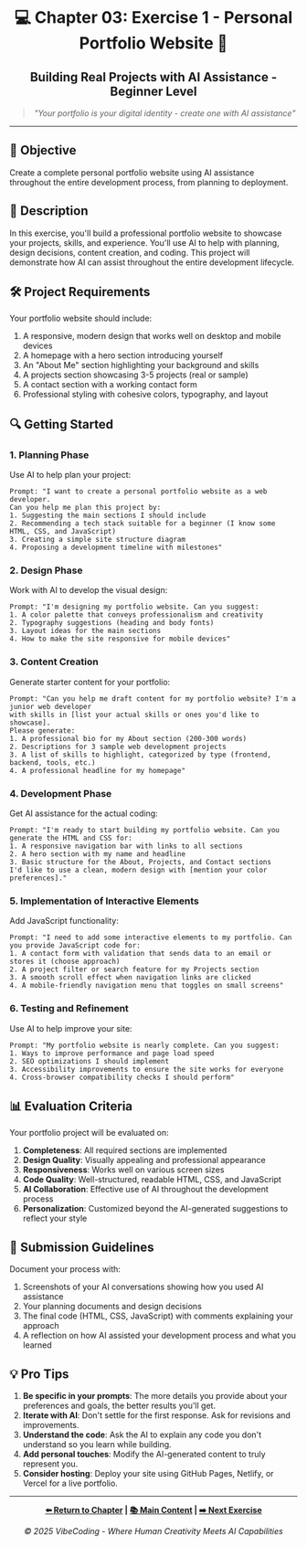 <div align="center">

# 💻 Chapter 03: Exercise 1 - Personal Portfolio Website 🔰

</div>

<div align="center">

## Building Real Projects with AI Assistance - Beginner Level

</div>

<div align="center">

> *"Your portfolio is your digital identity - create one with AI assistance"*

</div>

---

## 🎯 Objective

Create a complete personal portfolio website using AI assistance throughout the entire development process, from planning to deployment.

## 📝 Description

In this exercise, you'll build a professional portfolio website to showcase your projects, skills, and experience. You'll use AI to help with planning, design decisions, content creation, and coding. This project will demonstrate how AI can assist throughout the entire development lifecycle.

## 🛠️ Project Requirements

Your portfolio website should include:

1. A responsive, modern design that works well on desktop and mobile devices
2. A homepage with a hero section introducing yourself
3. An "About Me" section highlighting your background and skills
4. A projects section showcasing 3-5 projects (real or sample)
5. A contact section with a working contact form
6. Professional styling with cohesive colors, typography, and layout

## 🔍 Getting Started

### 1. Planning Phase

Use AI to help plan your project:

```
Prompt: "I want to create a personal portfolio website as a web developer. 
Can you help me plan this project by:
1. Suggesting the main sections I should include
2. Recommending a tech stack suitable for a beginner (I know some HTML, CSS, and JavaScript)
3. Creating a simple site structure diagram
4. Proposing a development timeline with milestones"
```

### 2. Design Phase

Work with AI to develop the visual design:

```
Prompt: "I'm designing my portfolio website. Can you suggest:
1. A color palette that conveys professionalism and creativity
2. Typography suggestions (heading and body fonts)
3. Layout ideas for the main sections
4. How to make the site responsive for mobile devices"
```

### 3. Content Creation

Generate starter content for your portfolio:

```
Prompt: "Can you help me draft content for my portfolio website? I'm a junior web developer
with skills in [list your actual skills or ones you'd like to showcase]. 
Please generate:
1. A professional bio for my About section (200-300 words)
2. Descriptions for 3 sample web development projects
3. A list of skills to highlight, categorized by type (frontend, backend, tools, etc.)
4. A professional headline for my homepage"
```

### 4. Development Phase

Get AI assistance for the actual coding:

```
Prompt: "I'm ready to start building my portfolio website. Can you generate the HTML and CSS for:
1. A responsive navigation bar with links to all sections
2. A hero section with my name and headline
3. Basic structure for the About, Projects, and Contact sections
I'd like to use a clean, modern design with [mention your color preferences]."
```

### 5. Implementation of Interactive Elements

Add JavaScript functionality:

```
Prompt: "I need to add some interactive elements to my portfolio. Can you provide JavaScript code for:
1. A contact form with validation that sends data to an email or stores it (choose approach)
2. A project filter or search feature for my Projects section
3. A smooth scroll effect when navigation links are clicked
4. A mobile-friendly navigation menu that toggles on small screens"
```

### 6. Testing and Refinement

Use AI to help improve your site:

```
Prompt: "My portfolio website is nearly complete. Can you suggest:
1. Ways to improve performance and page load speed
2. SEO optimizations I should implement
3. Accessibility improvements to ensure the site works for everyone
4. Cross-browser compatibility checks I should perform"
```

## 📊 Evaluation Criteria

Your portfolio project will be evaluated on:

1. **Completeness**: All required sections are implemented
2. **Design Quality**: Visually appealing and professional appearance
3. **Responsiveness**: Works well on various screen sizes
4. **Code Quality**: Well-structured, readable HTML, CSS, and JavaScript
5. **AI Collaboration**: Effective use of AI throughout the development process
6. **Personalization**: Customized beyond the AI-generated suggestions to reflect your style

## 📝 Submission Guidelines

Document your process with:

1. Screenshots of your AI conversations showing how you used AI assistance
2. Your planning documents and design decisions
3. The final code (HTML, CSS, JavaScript) with comments explaining your approach
4. A reflection on how AI assisted your development process and what you learned

## 💡 Pro Tips

1. **Be specific in your prompts**: The more details you provide about your preferences and goals, the better results you'll get.
2. **Iterate with AI**: Don't settle for the first response. Ask for revisions and improvements.
3. **Understand the code**: Ask the AI to explain any code you don't understand so you learn while building.
4. **Add personal touches**: Modify the AI-generated content to truly represent you.
5. **Consider hosting**: Deploy your site using GitHub Pages, Netlify, or Vercel for a live portfolio.

---

<div align="center">

**[⬅️ Return to Chapter](../README.md) | [📚 Main Content](../Chapter_03_Main.md) | [➡️ Next Exercise](./Chapter_03_Advanced_Exercise_2_Full_Stack_App.md)**

</div>

<div align="center">

*© 2025 VibeCoding - Where Human Creativity Meets AI Capabilities*

</div>
